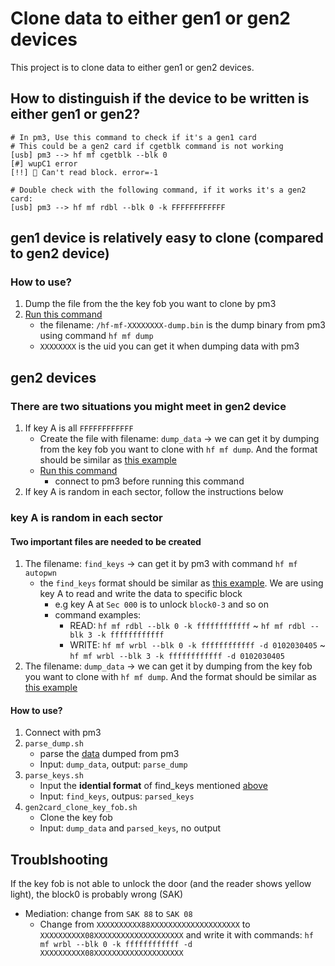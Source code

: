 # Clone data to either gen1 or gen2 devices 
This project is to clone data to either gen1 or gen2 devices.
## How to distinguish if the device to be written is either gen1 or gen2?
```
# In pm3, Use this command to check if it's a gen1 card
# This could be a gen2 card if cgetblk command is not working
[usb] pm3 --> hf mf cgetblk --blk 0
[#] wupC1 error
[!!] 🚨 Can't read block. error=-1

# Double check with the following command, if it works it's a gen2 card:
[usb] pm3 --> hf mf rdbl --blk 0 -k FFFFFFFFFFFF
```
## gen1 device is relatively easy to clone (compared to gen2 device)
### How to use?
1. Dump the file from the the key fob you want to clone by pm3
2. [Run this command](./gen1_card/clone_key.sh)
	- the filename: `/hf-mf-XXXXXXXX-dump.bin` is the dump binary from pm3 using command `hf mf dump`
	- `XXXXXXXX` is the uid you can get it when dumping data with pm3
## gen2 devices 
### There are two situations you might meet in gen2 device
1. If key A is all `FFFFFFFFFFFF`
	- Create the file with filename: `dump_data` -> we can get it by dumping from the key fob you want to clone with `hf mf dump`. And the format should be similar as [this example](./examples/dump_data.md)
	- [Run this command](./gen2_card/ring_with_all_key_A_FFFFFFFFFFFF/gen2card_clone.sh)
		- connect to pm3 before running this command 
2. If key A is random in each sector, follow the instructions below
### key A is random in each sector
#### Two important files are needed to be created
1. The filename: `find_keys` -> can get it by pm3 with command `hf mf autopwn`
	- the `find_keys` format should be similar as [this example](./examples/find_keys.md). We are using key A to read and write the data to specific block
		- e.g key A at `Sec 000` is to unlock `block0-3` and so on
		- command examples: 
			- READ: `hf mf rdbl --blk 0 -k ffffffffffff` ~ `hf mf rdbl --blk 3 -k ffffffffffff`
			- WRITE: `hf mf wrbl --blk 0 -k ffffffffffff -d 0102030405` ~ `hf mf wrbl --blk 3 -k ffffffffffff -d 0102030405`
2. The filename: `dump_data` -> we can get it by dumping from the key fob you want to clone with `hf mf dump`. And the format should be similar as [this example](./examples/dump_data.md)
#### How to use?
1. Connect with pm3
2. `parse_dump.sh`
	- parse the [data](./examples/dump_data.md) dumped from pm3 
	- Input: `dump_data`, output: `parse_dump`
3. `parse_keys.sh`
	- Input the **idential format** of find_keys mentioned [above](./examples/find_keys.md) 
	- Input: `find_keys`, outpus: `parsed_keys`
4. `gen2card_clone_key_fob.sh`
	- Clone the key fob
	- Input: `dump_data` and `parsed_keys`, no output
## Troublshooting
If the key fob is not able to unlock the door (and the reader shows yellow light), the block0 is probably wrong (SAK)
- Mediation: change from `SAK 88` to `SAK 08`
	- Change from `XXXXXXXXXX88XXXXXXXXXXXXXXXXXXXX` to `XXXXXXXXXX08XXXXXXXXXXXXXXXXXXXX` and write it with commands: `hf mf wrbl --blk 0 -k ffffffffffff -d XXXXXXXXXX08XXXXXXXXXXXXXXXXXXXX` 

